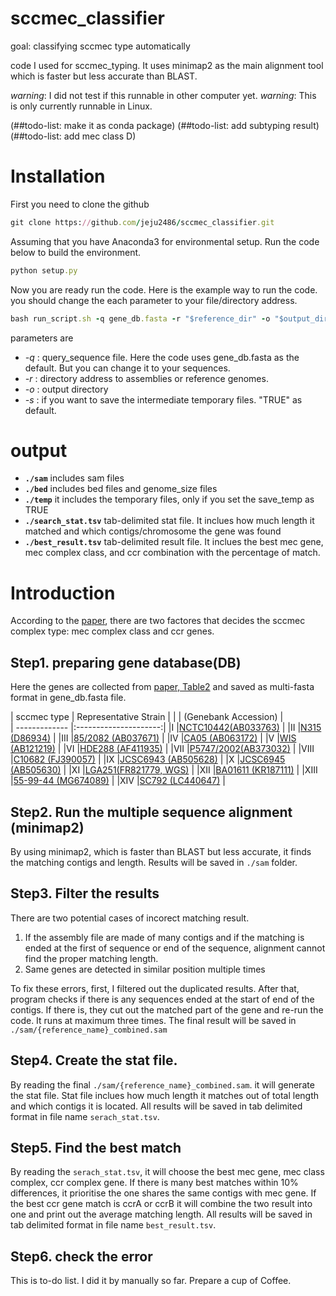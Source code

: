 # sccmec_classifier
goal: classifying sccmec type automatically

code I used for sccmec_typing. It uses minimap2 as the main alignment tool which is faster but less accurate than BLAST. 

*warning*: I did not test if this runnable in other computer yet.
*warning*: This is only currently runnable in Linux.

(##todo-list: make it as conda package)
(##todo-list: add subtyping result)
(##todo-list: add mec class D)

# Installation
First you need to clone the github 

```ruby
git clone https://github.com/jeju2486/sccmec_classifier.git
```

Assuming that you have Anaconda3 for environmental setup. Run the code below to build the environment.

```ruby
python setup.py
```
Now you are ready run the code. Here is the example way to run the code. you should change the each parameter to your file/directory address.

```ruby
bash run_script.sh -q gene_db.fasta -r "$reference_dir" -o "$output_dir" -s "$save_temp"
```

parameters are
* *-q* : query_sequence file. Here the code uses gene_db.fasta as the default. But you can change it to your sequences.
* *-r* : directory address to assemblies or reference genomes.
* *-o* : output directory
* *-s* : if you want to save the intermediate temporary files. "TRUE" as default.

# output
* **`./sam`** includes sam files
* **`./bed`** includes bed files and genome_size files
* **`./temp`** it includes the temporary files, only if you set the save_temp as TRUE
* **`./search_stat.tsv`** tab-delimited stat file. It inclues how much length it matched and which contigs/chromosome the gene was found
* **`./best_result.tsv`** tab-delimited result file. It inclues the best mec gene, mec complex class, and ccr combination with the percentage of match.

# Introduction
According to the [paper](https://www.ncbi.nlm.nih.gov/pmc/articles/PMC8772726/), there are two factores that decides the sccmec complex type: mec complex class and ccr genes. 

## Step1. preparing gene database(DB)
Here the genes are collected from [paper, Table2](https://www.ncbi.nlm.nih.gov/pmc/articles/PMC8772726/) and saved as multi-fasta format in gene_db.fasta file.

| sccmec type   | Representative Strain |
|               | (Genebank Accession)    |    
| ------------- |:---------------------:|
|I              |[NCTC10442(AB033763)](https://www.ncbi.nlm.nih.gov/nuccore/AB033763)  |
|II             |[N315 (D86934)](https://www.ncbi.nlm.nih.gov/nuccore/D86934)  |
|III            |[85/2082 (AB037671)](https://www.ncbi.nlm.nih.gov/nuccore/AB037671)  |
|IV             |[CA05 (AB063172)](https://www.ncbi.nlm.nih.gov/nuccore/AB063172)  |
|V              |[WIS (AB121219)](https://www.ncbi.nlm.nih.gov/nuccore/AB121219)  |
|VI             |[HDE288 (AF411935)](https://www.ncbi.nlm.nih.gov/nuccore/AF411935)  |
|VII            |[P5747/2002(AB373032)](https://www.ncbi.nlm.nih.gov/nuccore/AB373032)  |
|VIII           |[C10682 (FJ390057)](https://www.ncbi.nlm.nih.gov/nuccore/FJ390057)  |
|IX             |[JCSC6943 (AB505628)](https://www.ncbi.nlm.nih.gov/nuccore/B505628)  |
|X              |[JCSC6945 (AB505630)](https://www.ncbi.nlm.nih.gov/nuccore/AB505630)  |
|XI             |[LGA251(FR821779, WGS)](https://www.ncbi.nlm.nih.gov/nuccore/FR821779)  |
|XII            |[BA01611 (KR187111)](https://www.ncbi.nlm.nih.gov/nuccore/KR187111)  |
|XIII           |[55-99-44 (MG674089)](https://www.ncbi.nlm.nih.gov/nuccore/MG674089) |
|XIV            |[SC792 (LC440647)](https://www.ncbi.nlm.nih.gov/nuccore/LC440647)  |

## Step2. Run the multiple sequence alignment (minimap2)
By using minimap2, which is faster than BLAST but less accurate, it finds the matching contigs and length. Results will be saved in `./sam` folder. 

## Step3. Filter the results
There are two potential cases of incorect matching result.
1. If the assembly file are made of many contigs and if the matching is ended at the first of sequence or end of the sequence, alignment cannot find the proper matching length.
2. Same genes are detected in similar position multiple times

To fix these errors, first, I filtered out the duplicated results. After that, program checks if there is any sequences ended at the start of end of the contigs. If there is, they cut out the matched part of the gene and re-run the code. It runs at maximum three times. The final result will be saved in `./sam/{reference_name}_combined.sam`

## Step4. Create the stat file.
By reading the final `./sam/{reference_name}_combined.sam`. it will generate the stat file. Stat file inclues how much length it matches out of total length and which contigs it is located. All results will be saved in tab delimited format in file name `serach_stat.tsv`.

## Step5. Find the best match
By reading the `serach_stat.tsv`, it will choose the best mec gene, mec class complex, ccr complex gene. If there is many best matches within 10% differences, it prioritise the one shares the same contigs with mec gene. If the best ccr gene match is ccrA or ccrB it will combine the two result into one and print out the average matching length. All results will be saved in tab delimited format in file name `best_result.tsv`.

## Step6. check the error
This is to-do list. I did it by manually so far. Prepare a cup of Coffee.


